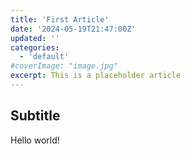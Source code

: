 ```yaml
---
title: 'First Article'
date: '2024-05-19T21:47:00Z'
updated: ''
categories:
  - 'default'
#coverImage: "image.jpg"
excerpt: This is a placeholder article
---
```


## Subtitle

Hello world!
